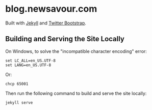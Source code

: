 blog.newsavour.com
===================

Built with [Jekyll](http://jekyllrb.com) and [Twitter Bootstrap](http://getbootstrap.com).


Building and Serving the Site Locally
--------------------------------------

On Windows, to solve the "incompatible character encoding" error:

    set LC_ALL=en_US.UTF-8
    set LANG=en_US.UTF-8

Or:

    chcp 65001

Then run the following command to build and serve the site locally:

    jekyll serve

